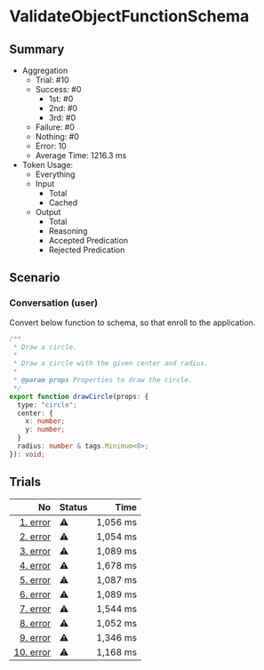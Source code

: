 # ValidateObjectFunctionSchema
## Summary
  - Aggregation
    - Trial: #10
    - Success: #0
      - 1st: #0
      - 2nd: #0
      - 3rd: #0
    - Failure: #0
    - Nothing: #0
    - Error: 10
    - Average Time: 1216.3 ms
  - Token Usage:
    - Everything
    - Input
      - Total
      - Cached
    - Output
      - Total
      - Reasoning
      - Accepted Predication
      - Rejected Predication

## Scenario
### Conversation (user)
Convert below function to schema, so that enroll to the application.

```ts
/**
 * Draw a circle.
 *
 * Draw a circle with the given center and radius.
 *
 * @param props Properties to draw the circle.
 */
export function drawCircle(props: {
  type: "circle";
  center: {
    x: number;
    y: number;
  }
  radius: number & tags.Minimum<0>;
}): void;
```

## Trials
No | Status | Time
---:|:-------|------:
[1. error](./trials/1.error.json) | ⚠️ | 1,056 ms
[2. error](./trials/2.error.json) | ⚠️ | 1,054 ms
[3. error](./trials/3.error.json) | ⚠️ | 1,089 ms
[4. error](./trials/4.error.json) | ⚠️ | 1,678 ms
[5. error](./trials/5.error.json) | ⚠️ | 1,087 ms
[6. error](./trials/6.error.json) | ⚠️ | 1,089 ms
[7. error](./trials/7.error.json) | ⚠️ | 1,544 ms
[8. error](./trials/8.error.json) | ⚠️ | 1,052 ms
[9. error](./trials/9.error.json) | ⚠️ | 1,346 ms
[10. error](./trials/10.error.json) | ⚠️ | 1,168 ms